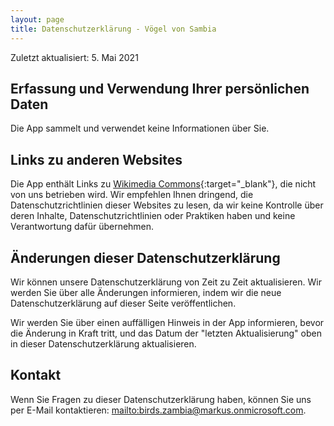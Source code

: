 ```yaml
---
layout: page
title: Datenschutzerklärung - Vögel von Sambia
---
```


Zuletzt aktualisiert: 5. Mai 2021

## Erfassung und Verwendung Ihrer persönlichen Daten

Die App sammelt und verwendet keine Informationen über Sie.

## Links zu anderen Websites

Die App enthält Links zu [Wikimedia Commons](https://commons.wikimedia.org/){:target="_blank"}, die nicht von uns betrieben wird. Wir empfehlen Ihnen dringend, die Datenschutzrichtlinien dieser Websites zu lesen, da wir keine Kontrolle über deren Inhalte, Datenschutzrichtlinien oder Praktiken haben und keine Verantwortung dafür übernehmen.

## Änderungen dieser Datenschutzerklärung

Wir können unsere Datenschutzerklärung von Zeit zu Zeit aktualisieren. Wir werden Sie über alle Änderungen informieren, indem wir die neue Datenschutzerklärung auf dieser Seite veröffentlichen.

Wir werden Sie über einen auffälligen Hinweis in der App informieren, bevor die Änderung in Kraft tritt, und das Datum der "letzten Aktualisierung" oben in dieser Datenschutzerklärung aktualisieren.

## Kontakt

Wenn Sie Fragen zu dieser Datenschutzerklärung haben, können Sie uns per E-Mail kontaktieren: <mailto:birds.zambia@markus.onmicrosoft.com>.
